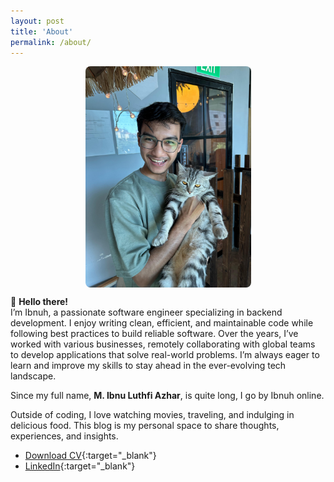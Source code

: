 ```yaml
---
layout: post
title: 'About'
permalink: /about/
---
```


<div style="display: flex; flex-direction: column; align-items: center; text-align: center;">
    <img src="/images/me_2024.jpeg" alt="Muhammad Ibnuh" width="265" height="340" style="border-radius: 8px; max-width: 100%; height: auto;"/>
</div>

👋 **Hello there!**  
I’m Ibnuh, a passionate software engineer specializing in backend development. I enjoy writing clean, efficient, and maintainable code while following best practices to build reliable software. Over the years, I’ve worked with various businesses, remotely collaborating with global teams to develop applications that solve real-world problems. I’m always eager to learn and improve my skills to stay ahead in the ever-evolving tech landscape.

Since my full name, **M. Ibnu Luthfi Azhar**, is quite long, I go by Ibnuh online.

Outside of coding, I love watching movies, traveling, and indulging in delicious food. This blog is my personal space to share thoughts, experiences, and insights.

- [Download CV](/files/muhammad-ibnuh-resume.pdf){:target="_blank"}
- [LinkedIn](https://www.linkedin.com/in/ibnuh/){:target="_blank"}
